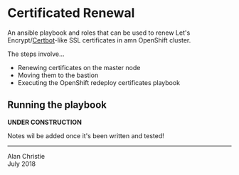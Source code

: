 # Certificated Renewal
An ansible playbook and roles that can be used to renew
Let's Encrypt/[Certbot]-like SSL certificates in amn OpenShift cluster.

The steps involve...

-   Renewing certificates on the master node
-   Moving them to the bastion
-   Executing the OpenShift redeploy certificates playbook

## Running the playbook

**UNDER CONSTRUCTION**

Notes wil be added once it's been written and tested!

---

Alan Christie  
July 2018

[certbot]: https://certbot.eff.org
